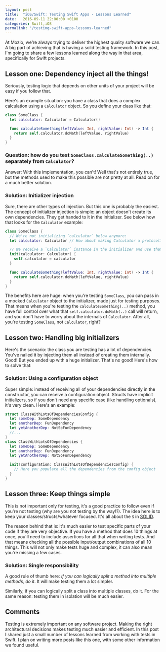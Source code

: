 ```yaml
---
layout: post
title:  "iOS/Swift: Testing Swift Apps - Lessons Learned"
date:   2016-09-11 22:00:00 +0100
categories: Swift,iOS
permalink: "/testing-swift-apps-lessons-learned"
---
```

At Mozio, we're always trying to deliver the highest quality software we can. A big part of achieving that is having a solid testing framework.
In this post, I'm going to share a few lessons learned along the way in that area, specifically for Swift projects.

## Lesson one: Dependency inject all the things!
Seriously, testing logic that depends on other units of your project will be easy if you follow that.

Here's an example situation:
you have a class that does a complex calculation using a `Calculator` object. So you define your class like that:
```swift
class SomeClass {
  let calculator: Calculator = Calculator()

  func calculateSomething(leftValue: Int, rightValue: Int) -> Int {
    return self.calculator.doMath(leftValue, rightValue)
  }
}
```
### Question: how do you test `SomeClass.calculateSomething(..)` separately from `Calculator`?
Answer: With this implementation, you can't! Well that's not entirely true, but the methods used to make this possible are not pretty at all. Read on for a much better solution.

### Solution: Initializer injection
Sure, there are other types of injection. But this one is probably the easiest. The concept of initializer injection is simple: an object doesn't create its own dependencies. They get handed to it in the initializer. See below how that looks for the `Calculator` example:

```swift
class SomeClass {
  // We're not initializing `calculator` below anymore:
  let calculator: Calculator // How about making Calculator a protocol? Even cleaner!

  // We receive a `Calculator` instance in the initializer and use that to do the calculations:
  init(calculator: Calculator) {
    self.calculator = calculator
  }

  func calculateSomething(leftValue: Int, rightValue: Int) -> Int {
    return self.calculator.doMath(leftValue, rightValue)
  }
}
```
The benefits here are huge: when you're testing `SomeClass`, you can pass in a mocked `Calculator` object to the initializer, made just for testing purposes. That means when you're testing the `calculateSomething(..)` method, you have full control over what that `self.calculator.doMath(..)` call will return, and you don't have to worry about the internals of `Calculator`. After all, you're testing `SomeClass`, not `Calculator`, right?

## Lesson two: Handling big initializers
Here's the scenario: the class you are testing has a lot of dependencies. You've nailed it by injecting them all instead of creating them internally. Good! But you ended up with a huge initializer. That's no good! Here's how to solve that:

### Solution: Using a configuration object
Super simple: instead of receiving all of your dependencies directly in the constructor, you can receive a configuration object. Structs have implicit initializers, so if you don't need any specific case (like handling optionals), it's very clean. Here's an example:
```swift
struct ClassWithLotsOfDependenciesConfig {
  let someDep: SomeDependency
  let anotherDep: FunDependency
  let yetAnotherDep: NotSoFunDependency
  //...
}
class ClassWithLotsOfDependencies {
  let someDep: SomeDependency
  let anotherDep: FunDependency
  let yetAnotherDep: NotSoFunDependency

  init(configuration: ClassWithLotsOfDependenciesConfig) {
    // Here you populate all the dependencies from the config object
  }
}
```

## Lesson three: Keep things simple
This is not important only for testing, it's a good practice to follow even if you're not testing (why are you not testing by the way!?). The idea here is to keep your classes/structs/whatever focused. It's all about the `S` in <a href="https://en.wikipedia.org/wiki/SOLID_(object-oriented_design)">SOLID</a>.

The reason behind that is: it's much easier to test specific parts of your code if they are very objective. If you have a method that does 10 things at once, you'll need to include assertions for all that when writing tests. And that means checking all the possible input/output combinations of all 10 things. This will not only make tests huge and complex, it can also mean you're missing a few cases.

### Solution: Single responsibility
A good rule of thumb here: _if you can logically split a method into multiple methods, do it_. It will make testing them a lot simpler.

Similarly, if you can logically split a class into multiple classes, do it. For the same reason: testing them in isolation will be much easier.

## Comments
Testing is extremely important on any software project. Making the right architectural decisions makes testing much easier and efficient. In this post I shared just a small number of lessons learned from working with tests in Swift. I plan on writing more posts like this one, with some other information we found useful.
